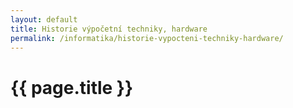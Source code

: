 ```yaml
---
layout: default
title: Historie výpočetní techniky, hardware
permalink: /informatika/historie-vypocteni-techniky-hardware/
---
```


{{ page.title }}
================
